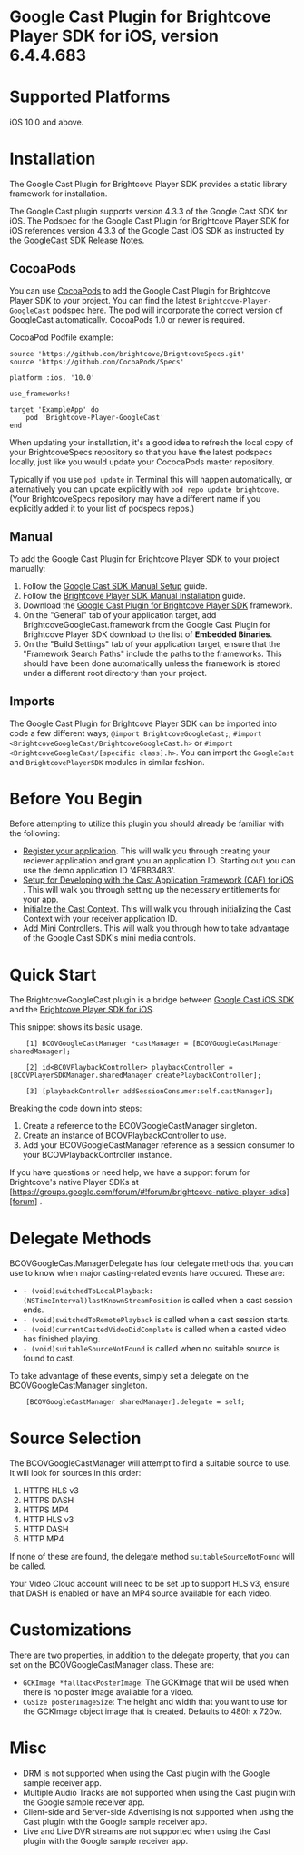# Google Cast Plugin for Brightcove Player SDK for iOS, version 6.4.4.683

Supported Platforms
==========
iOS 10.0 and above.

Installation
==========
The Google Cast Plugin for Brightcove Player SDK provides a static library framework for installation.

The Google Cast plugin supports version 4.3.3 of the Google Cast SDK for iOS. The Podspec for the Google Cast Plugin for Brightcove Player SDK for iOS references version 4.3.3 of the Google Cast iOS SDK as instructed by the [GoogleCast SDK Release Notes](https://developers.google.com/cast/docs/release-notes#october-22-2018).

CocoaPods
----------

You can use [CocoaPods][cocoapods] to add the Google Cast Plugin for Brightcove Player SDK to your project.  You can find the latest `Brightcove-Player-GoogleCast` podspec [here][podspecs]. The pod will incorporate the correct version of GoogleCast automatically. CocoaPods 1.0 or newer is required.

CocoaPod Podfile example:

```
source 'https://github.com/brightcove/BrightcoveSpecs.git'
source 'https://github.com/CocoaPods/Specs'

platform :ios, '10.0'

use_frameworks!

target 'ExampleApp' do
    pod 'Brightcove-Player-GoogleCast'
end
```

When updating your installation, it's a good idea to refresh the local copy of your BrightcoveSpecs repository so that you have the latest podspecs locally, just like you would update your CococaPods master repository.

Typically if you use `pod update` in Terminal this will happen automatically, or alternatively you can update explicitly with `pod repo update brightcove`. (Your BrightcoveSpecs repository may have a different name if you explicitly added it to your list of podspecs repos.)

Manual
----------

To add the Google Cast Plugin for Brightcove Player SDK to your project manually:

1. Follow the [Google Cast SDK Manual Setup][googlecastsdkmanualsetup] guide.
1. Follow the [Brightcove Player SDK Manual Installation][bcovsdkmanualsetup] guide.
1. Download the [Google Cast Plugin for Brightcove Player SDK][bcovgooglecast] framework.
1. On the "General" tab of your application target, add BrightcoveGoogleCast.framework from the Google Cast Plugin for Brightcove Player SDK download to the list of **Embedded Binaries**.
1. On the "Build Settings" tab of your application target, ensure that the "Framework Search Paths" include the paths to the frameworks. This should have been done automatically unless the framework is stored under a different root directory than your project.

Imports
----------
The Google Cast Plugin for Brightcove Player SDK can be imported into code a few different ways; `@import BrightcoveGoogleCast;`, `#import <BrightcoveGoogleCast/BrightcoveGoogleCast.h>` or `#import <BrightcoveGoogleCast/[specific class].h>`. You can import the `GoogleCast` and `BrightcovePlayerSDK` modules in similar fashion.

[bcovsdkmanualsetup]: https://github.com/brightcove/brightcove-player-sdk-ios#ManualInstallation
[googlecastsdkmanualsetup]: https://developers.google.com/cast/docs/ios_sender/#google_cast_sdk
[cocoapods]: http://cocoapods.org
[podspecs]: https://github.com/brightcove/BrightcoveSpecs/tree/master/Brightcove-Player-GoogleCast
[release]: https://github.com/brightcove/brightcove-player-sdk-ios-google-cast/releases

Before You Begin
==========
Before attempting to utilize this plugin you should already be familiar with the following:

* [Register your application][registration]. This will walk you through creating your reciever application and grant you an application ID. Starting out you can use the demo application ID '4F8B3483'.
* [Setup for Developing with the Cast Application Framework (CAF) for iOS ][setupguide]. This will walk you through setting up the necessary entitlements for your app.
* [Initialze the Cast Context][castcontext]. This will walk you through initializing the Cast Context with your receiver application ID.
* [Add Mini Controllers][addminicontrollers]. This will walk you through how to take advantage of the Google Cast SDK's mini media controls. 

[registration]:https://developers.google.com/cast/docs/registration
[setupguide]:https://developers.google.com/cast/docs/ios_sender
[castcontext]:https://developers.google.com/cast/docs/ios_sender/integrate#initialize_the_cast_context
[addminicontrollers]:https://developers.google.com/cast/docs/ios_sender/integrate#add_mini_controllers

Quick Start
==========
The BrightcoveGoogleCast plugin is a bridge between [Google Cast iOS SDK][googlecast] and the [Brightcove Player SDK for iOS][bcovsdk]. 

This snippet shows its basic usage.
```
    [1] BCOVGoogleCastManager *castManager = [BCOVGoogleCastManager sharedManager];

    [2] id<BCOVPlaybackController> playbackController = [BCOVPlayerSDKManager.sharedManager createPlaybackController];

    [3] [playbackController addSessionConsumer:self.castManager];
```

Breaking the code down into steps:

1. Create a reference to the BCOVGoogleCastManager singleton.
1. Create an instance of BCOVPlaybackController to use.
1. Add your BCOVGoogleCastManager reference as a session consumer to your BCOVPlaybackController instance.

If you have questions or need help, we have a support forum for Brightcove's native Player SDKs at [https://groups.google.com/forum/#!forum/brightcove-native-player-sdks][forum] .

[googlecast]: https://developers.google.com/cast/docs/ios_sender/
[bcovsdk]: https://github.com/brightcove/brightcove-player-sdk-ios
[bcovgooglecast]: https://github.com/brightcove/brightcove-player-sdk-ios-googlecast
[forum]: https://groups.google.com/forum/#!forum/brightcove-native-player-sdks

Delegate Methods
==========
BCOVGoogleCastManagerDelegate has four delegate methods that you can use to know when major casting-related events have occured. These are:

* `- (void)switchedToLocalPlayback:(NSTimeInterval)lastKnownStreamPosition` is called when a cast session ends.
* `- (void)switchedToRemotePlayback` is called when a cast session starts.
* `- (void)currentCastedVideoDidComplete` is called when a casted video has finished playing.
* `- (void)suitableSourceNotFound` is called when no suitable source is found to cast.

To take advantage of these events, simply set a delegate on the BCOVGoogleCastManager singleton. 

```
    [BCOVGoogleCastManager sharedManager].delegate = self;
```

Source Selection
==========
The BCOVGoogleCastManager will attempt to find a suitable source to use. It will look for sources in this order:

1. HTTPS HLS v3
1. HTTPS DASH
1. HTTPS MP4
1. HTTP HLS v3
1. HTTP DASH
1. HTTP MP4

If none of these are found, the delegate method `suitableSourceNotFound` will be called. 

Your Video Cloud account will need to be set up to support HLS v3, ensure that DASH is enabled or have an MP4 source available for each video.

Customizations
==========
There are two properties, in addition to the delegate property, that you can set on the BCOVGoogleCastManager class. These are:

* `GCKImage *fallbackPosterImage`: The GCKImage that will be used when there is no poster image available for a video.
* `CGSize posterImageSize`: The height and width that you want to use for the GCKImage object image that is created. Defaults to 480h x 720w.

Misc
==========
* DRM is not supported when using the Cast plugin with the Google sample receiver app.
* Multiple Audio Tracks are not supported when using the Cast plugin with the Google sample receiver app.
* Client-side and Server-side Advertising is not supported when using the Cast plugin with the Google sample receiver app.
* Live and Live DVR streams are not supported when using the Cast plugin with the Google sample receiver app.
